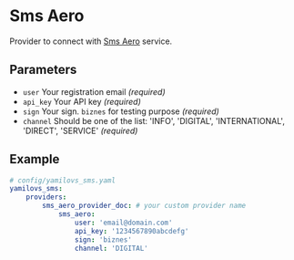 # Sms Aero

Provider to connect with [Sms Aero](https://smsaero.ru/) service.

## Parameters

 * `user` Your registration email *(required)*
 * `api_key` Your API key *(required)*
 * `sign` Your sign. `biznes` for testing purpose *(required)*
 * `channel` Should be one of the list: 'INFO', 'DIGITAL', 'INTERNATIONAL', 'DIRECT', 'SERVICE' *(required)*

## Example

``` yaml
# config/yamilovs_sms.yaml
yamilovs_sms:
    providers:
        sms_aero_provider_doc: # your custom provider name
            sms_aero:
                user: 'email@domain.com'
                api_key: '1234567890abcdefg'
                sign: 'biznes'
                channel: 'DIGITAL'
```